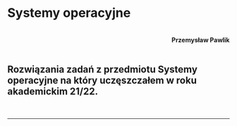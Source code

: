 # **Systemy operacyjne**
<br>
<div style="text-align: right"><b>Przemysław Pawlik</b></div>
<br>

## Rozwiązania zadań z przedmiotu Systemy operacyjne na który uczęszczałem w roku akademickim 21/22.
<br>

----------
<br>



